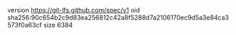 version https://git-lfs.github.com/spec/v1
oid sha256:90c654b2c9d83ea256812c42a8f5288d7a2106170ec9d5a3e84ca3573f0a63cf
size 6384
